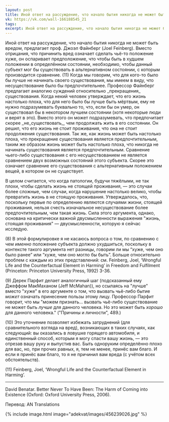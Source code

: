 ```yaml
---
layout: post
title: Иной ответ на рассуждение, что начало бытия никогда не может быть вредом, предлагает проф. Джоэл Файнберг
vk: https://vk.com/wall-166188545_21
tags: 
excerpt: Иной ответ на рассуждение, что начало бытия никогда не может быть вредом, предлагает проф. Джоэл Файнберг (Joel Feinberg). Вместо отрицания, что причинить вред означает сделать чьё-то положение хуже, он оспаривает предположение, что чтобы быть в худшем положении в определённом состоянии, необходимо, чтобы данный субъект мог бы существовать в...
---
```

Иной ответ на рассуждение, что начало бытия никогда не может быть вредом, предлагает проф. Джоэл Файнберг (Joel Feinberg). Вместо отрицания, что причинить вред означает сделать чьё-то положение хуже, он оспаривает предположение, что чтобы быть в худшем положении в определённом состоянии, необходимо, чтобы данный субъект мог бы существовать в альтернативном состоянии, с которым производится сравнение. (11) Когда мы говорим, что для кого-то было бы лучше не начинать своего существования, мы имеем в виду, что несуществование было бы предпочтительнее. Профессор Файнберг предлагает аналогию суждений относительно \_прекращения\_ существования. Когда некий человек утверждает, что его жизнь настолько плоха, что для него было бы лучше быть мёртвым, ему не нужно подразумевать буквально то, что, если бы он умер, он существовал бы в некотором лучшем состоянии (хотя некоторые люди и верят в это). Вместо этого он может подразумевать, что предпочитает скорее \_не\_существовать\_, чем продолжать жить в его состоянии. Он решил, что его жизнь не стоит проживания, что она не стоит продолжения существования. Так же, как жизнь может быть настолько плоха, что прекращение существования является предпочтительным, таким же образом жизнь может быть настолько плоха, что никогда не начинать существования является предпочтительным. Сравнение чьего-либо существования с его несуществованием не является сравнением двух возможных состояний этого субъекта. Скорее это означает сравнение его существования с альтернативным положением вещей, в котором он не существует.

В целом считается, что когда патологии, будучи тяжёлыми, не так плохи, чтобы сделать жизнь не стоящей проживания, — это случаи более сложные, чем случаи, когда нарушение настолько велико, чтобы превратить жизнь в не стоящую проживания. Утверждалось, что, поскольку первые по определению являются случаями жизни, стоящей проживания, нельзя счесть изначальное несуществование более предпочтительным, чем такая жизнь. Сила этого аргумента, однако, основана на критически важной двусмысленности выражения "жизнь, стоящая проживания" — двусмысленности, которую я сейчас исследую. 

(8) В этой формулировке я не касаюсь вопроса о том, по сравнению с чем _именно_ положение субъекта должно ухудшиться, поскольку в контексте такого аргумента нет разницы, говорим ли мы “хуже, чем оно было ранее” или “хуже, чем оно могло бы быть”. Больше относительно проблем с каждым из этих представлений: см. Feinberg, Joel, ‘Wrongful Life and the Counterfactual Element in Harming’ in Freedom and Fulfilment (Princeton: Princeton University Press, 1992) 3-36.

(9) Дерек Парфит делает аналогичный шаг (подсказанный ему Джеффом МакМаханом (Jeff McMahan)), но ссылаясь на "лучше" вместо "хуже" в его аргументе о том, что вызвать чьё-либо бытие _может_ означать принесение пользы этому лицу. Профессор Парфит говорит, что мы "можем признать... вызвать чьё-либо существование не может быть _лучше_ для данного человека. Но это может быть _хорошо_ для данного человека." ("Причины и личности", 489.) 

(10) Это уточнение позволяет избежать затруднений (для сравнительного взгляда на вред), возникающих в таких случаях, как следующий: вы оказались в ловушке горящего автомобиля, и единственный способ, которым я могу спасти вашу жизнь, — это отрезав вашу руку и выпустив вас. Быть одноруким определённо плохо для вас, но, при прочих равных, я, тем не менее, принёс вам благо. И если я принёс вам благо, то я не причинил вам вреда (с учётом всех обстоятельств). 

(11) Feinberg, Joel, ‘Wrongful Life and the Counterfactual Element in Harming’.

-----------------------------------------------

David Benatar. Better Never To Have Been: The Harm of Coming into Existence (Oxford: Oxford University Press, 2006).

Перевод: AN Translations

{% include image.html image="adekvat/images/456239026.jpg" %}